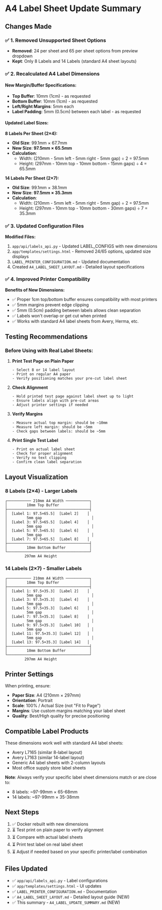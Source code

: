 # A4 Label Sheet Update Summary

## Changes Made

### ✅ 1. Removed Unsupported Sheet Options
- **Removed**: 24 per sheet and 65 per sheet options from preview dropdown
- **Kept**: Only 8 Labels and 14 Labels (standard A4 sheet layouts)

### ✅ 2. Recalculated A4 Label Dimensions

#### New Margin/Buffer Specifications:
- **Top Buffer**: 10mm (1cm) - as requested
- **Bottom Buffer**: 10mm (1cm) - as requested  
- **Left/Right Margins**: 5mm each
- **Label Padding**: 5mm (0.5cm) between each label - as requested

#### Updated Label Sizes:

**8 Labels Per Sheet (2×4):**
- **Old Size**: 99.1mm × 67.7mm
- **New Size**: **97.5mm × 65.5mm**
- **Calculation**:
  - Width: (210mm - 5mm left - 5mm right - 5mm gap) ÷ 2 = 97.5mm
  - Height: (297mm - 10mm top - 10mm bottom - 15mm gaps) ÷ 4 = 65.5mm

**14 Labels Per Sheet (2×7):**
- **Old Size**: 99.1mm × 38.1mm
- **New Size**: **97.5mm × 35.3mm**
- **Calculation**:
  - Width: (210mm - 5mm left - 5mm right - 5mm gap) ÷ 2 = 97.5mm
  - Height: (297mm - 10mm top - 10mm bottom - 30mm gaps) ÷ 7 = 35.3mm

### ✅ 3. Updated Configuration Files

**Modified Files:**
1. `app/api/labels_api.py` - Updated LABEL_CONFIGS with new dimensions
2. `app/templates/settings.html` - Removed 24/65 options, updated size displays
3. `LABEL_PRINTER_CONFIGURATION.md` - Updated documentation
4. Created `A4_LABEL_SHEET_LAYOUT.md` - Detailed layout specifications

### ✅ 4. Improved Printer Compatibility

**Benefits of New Dimensions:**
- ✅ Proper 1cm top/bottom buffer ensures compatibility with most printers
- ✅ 5mm margins prevent edge clipping
- ✅ 5mm (0.5cm) padding between labels allows clean separation
- ✅ Labels won't overlap or get cut when printed
- ✅ Works with standard A4 label sheets from Avery, Herma, etc.

## Testing Recommendations

### Before Using with Real Label Sheets:

1. **Print Test Page on Plain Paper**
   ```
   - Select 8 or 14 label layout
   - Print on regular A4 paper
   - Verify positioning matches your pre-cut label sheet
   ```

2. **Check Alignment**
   ```
   - Hold printed test page against label sheet up to light
   - Ensure labels align with pre-cut areas
   - Adjust printer settings if needed
   ```

3. **Verify Margins**
   ```
   - Measure actual top margin: should be ~10mm
   - Measure left margin: should be ~5mm
   - Check gaps between labels: should be ~5mm
   ```

4. **Print Single Test Label**
   ```
   - Print on actual label sheet
   - Check for proper alignment
   - Verify no text clipping
   - Confirm clean label separation
   ```

## Layout Visualization

### 8 Labels (2×4) - Larger Labels
```
┌─────────── 210mm A4 Width ───────────┐
│         10mm Top Buffer              │
├──────────────────────────────────────┤
│  [Label 1: 97.5×65.5]  [Label 2]    │
│         5mm gap                       │
│  [Label 3: 97.5×65.5]  [Label 4]    │
│         5mm gap                       │
│  [Label 5: 97.5×65.5]  [Label 6]    │
│         5mm gap                       │
│  [Label 7: 97.5×65.5]  [Label 8]    │
├──────────────────────────────────────┤
│         10mm Bottom Buffer           │
└──────────────────────────────────────┘
         297mm A4 Height
```

### 14 Labels (2×7) - Smaller Labels
```
┌─────────── 210mm A4 Width ───────────┐
│         10mm Top Buffer              │
├──────────────────────────────────────┤
│  [Label 1: 97.5×35.3]  [Label 2]    │
│         5mm gap                       │
│  [Label 3: 97.5×35.3]  [Label 4]    │
│         5mm gap                       │
│  [Label 5: 97.5×35.3]  [Label 6]    │
│         5mm gap                       │
│  [Label 7: 97.5×35.3]  [Label 8]    │
│         5mm gap                       │
│  [Label 9: 97.5×35.3]  [Label 10]   │
│         5mm gap                       │
│  [Label 11: 97.5×35.3] [Label 12]   │
│         5mm gap                       │
│  [Label 13: 97.5×35.3] [Label 14]   │
├──────────────────────────────────────┤
│         10mm Bottom Buffer           │
└──────────────────────────────────────┘
         297mm A4 Height
```

## Printer Settings

When printing, ensure:
- **Paper Size**: A4 (210mm × 297mm)
- **Orientation**: Portrait
- **Scale**: 100% / Actual Size (not "Fit to Page")
- **Margins**: Use custom margins matching your label sheet
- **Quality**: Best/High quality for precise positioning

## Compatible Label Products

These dimensions work well with standard A4 label sheets:
- Avery L7165 (similar 8-label layout)
- Avery L7163 (similar 14-label layout)
- Generic A4 label sheets with 2-column layouts
- Most office supply store label sheets

**Note**: Always verify your specific label sheet dimensions match or are close to:
- 8 labels: ~97-99mm × 65-68mm
- 14 labels: ~97-99mm × 35-38mm

## Next Steps

1. ✅ Docker rebuilt with new dimensions
2. ⏳ Test print on plain paper to verify alignment
3. ⏳ Compare with actual label sheets
4. ⏳ Print test label on real label sheet
5. ⏳ Adjust if needed based on your specific printer/label combination

## Files Updated
- ✅ `app/api/labels_api.py` - Label configurations
- ✅ `app/templates/settings.html` - UI updates
- ✅ `LABEL_PRINTER_CONFIGURATION.md` - Documentation
- ✅ `A4_LABEL_SHEET_LAYOUT.md` - Detailed layout guide (NEW)
- ✅ This summary - `A4_LABEL_UPDATE_SUMMARY.md` (NEW)
